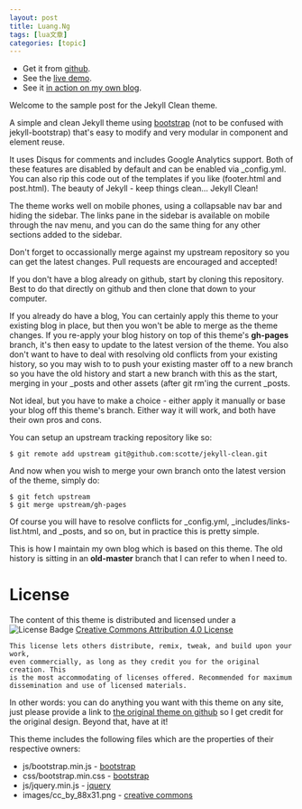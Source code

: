 ```yaml
---
layout: post
title: Luang.Ng 
tags: [lua文章]
categories: [topic]
---
```

  * Get it from [github](https://github.com/scotte/jekyll-clean).
  * See the [live demo](https://scotte.github.io/jekyll-clean).
  * See it [in action on my own blog](https://scotte.github.io).

Welcome to the sample post for the Jekyll Clean theme.

A simple and clean Jekyll theme using [bootstrap](http://getbootstrap.com)
(not to be confused with jekyll-bootstrap) that's easy to modify and very
modular in component and element reuse.

It uses Disqus for comments and includes Google Analytics support. Both of
these features are disabled by default and can be enabled via _config.yml. You
can also rip this code out of the templates if you like (footer.html and
post.html). The beauty of Jekyll - keep things clean... Jekyll Clean!

The theme works well on mobile phones, using a collapsable nav bar and hiding
the sidebar. The links pane in the sidebar is available on mobile through the
nav menu, and you can do the same thing for any other sections added to the
sidebar.

Don't forget to occassionally merge against my upstream repository so you can
get the latest changes. Pull requests are encouraged and accepted!

If you don't have a blog already on github, start by cloning this repository.
Best to do that directly on github and then clone that down to your computer.

If you already do have a blog, You can certainly apply this theme to your
existing blog in place, but then you won't be able to merge as the theme
changes. If you re-apply your blog history on top of this theme's **gh-pages**
branch, it's then easy to update to the latest version of the theme. You also
don't want to have to deal with resolving old conflicts from your existing
history, so you may wish to to push your existing master off to a new branch
so you have the old history and start a new branch with this as the start,
merging in your _posts and other assets (after git rm'ing the current _posts.

Not ideal, but you have to make a choice - either apply it manually or base
your blog off this theme's branch. Either way it will work, and both have
their own pros and cons.

You can setup an upstream tracking repository like so:

    
    
    $ git remote add upstream git@github.com:scotte/jekyll-clean.git
    

And now when you wish to merge your own branch onto the latest version of the
theme, simply do:

    
    
    $ git fetch upstream
    $ git merge upstream/gh-pages
    

Of course you will have to resolve conflicts for _config.yml, _includes/links-
list.html, and _posts, and so on, but in practice this is pretty simple.

This is how I maintain my own blog which is based on this theme. The old
history is sitting in an **old-master** branch that I can refer to when I need
to.

# License

The content of this theme is distributed and licensed under a ![License
Badge](https://luangng.github.io//images/cc_by_88x31.png) [Creative Commons
Attribution 4.0
License](https://creativecommons.org/licenses/by/4.0/legalcode)

    
    
    This license lets others distribute, remix, tweak, and build upon your work,
    even commercially, as long as they credit you for the original creation. This
    is the most accommodating of licenses offered. Recommended for maximum
    dissemination and use of licensed materials.
    

In other words: you can do anything you want with this theme on any site, just
please provide a link to [the original theme on
github](https://github.com/scotte/jekyll-clean) so I get credit for the
original design. Beyond that, have at it!

This theme includes the following files which are the properties of their
respective owners:

  * js/bootstrap.min.js - [bootstrap](http://getbootstrap.com)
  * css/bootstrap.min.css - [bootstrap](http://getbootstrap.com)
  * js/jquery.min.js - [jquery](https://jquery.com)
  * images/cc_by_88x31.png - [creative commons](https://creativecommons.org)
